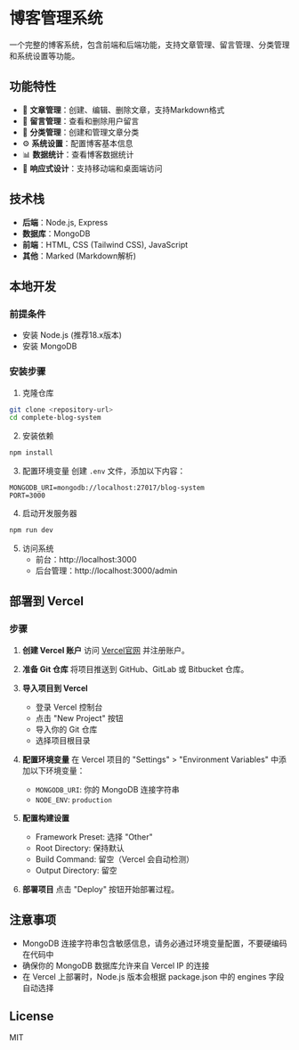 # 博客管理系统

一个完整的博客系统，包含前端和后端功能，支持文章管理、留言管理、分类管理和系统设置等功能。

## 功能特性

- 📝 **文章管理**：创建、编辑、删除文章，支持Markdown格式
- 💬 **留言管理**：查看和删除用户留言
- 📁 **分类管理**：创建和管理文章分类
- ⚙️ **系统设置**：配置博客基本信息
- 📊 **数据统计**：查看博客数据统计
- 📱 **响应式设计**：支持移动端和桌面端访问

## 技术栈

- **后端**：Node.js, Express
- **数据库**：MongoDB
- **前端**：HTML, CSS (Tailwind CSS), JavaScript
- **其他**：Marked (Markdown解析)

## 本地开发

### 前提条件

- 安装 Node.js (推荐18.x版本)
- 安装 MongoDB

### 安装步骤

1. 克隆仓库
```bash
git clone <repository-url>
cd complete-blog-system
```

2. 安装依赖
```bash
npm install
```

3. 配置环境变量
创建 `.env` 文件，添加以下内容：
```
MONGODB_URI=mongodb://localhost:27017/blog-system
PORT=3000
```

4. 启动开发服务器
```bash
npm run dev
```

5. 访问系统
   - 前台：http://localhost:3000
   - 后台管理：http://localhost:3000/admin

## 部署到 Vercel

### 步骤

1. **创建 Vercel 账户**
   访问 [Vercel官网](https://vercel.com/) 并注册账户。

2. **准备 Git 仓库**
   将项目推送到 GitHub、GitLab 或 Bitbucket 仓库。

3. **导入项目到 Vercel**
   - 登录 Vercel 控制台
   - 点击 "New Project" 按钮
   - 导入你的 Git 仓库
   - 选择项目根目录

4. **配置环境变量**
   在 Vercel 项目的 "Settings" > "Environment Variables" 中添加以下环境变量：
   - `MONGODB_URI`: 你的 MongoDB 连接字符串
   - `NODE_ENV`: `production`

5. **配置构建设置**
   - Framework Preset: 选择 "Other"
   - Root Directory: 保持默认
   - Build Command: 留空（Vercel 会自动检测）
   - Output Directory: 留空

6. **部署项目**
   点击 "Deploy" 按钮开始部署过程。

## 注意事项

- MongoDB 连接字符串包含敏感信息，请务必通过环境变量配置，不要硬编码在代码中
- 确保你的 MongoDB 数据库允许来自 Vercel IP 的连接
- 在 Vercel 上部署时，Node.js 版本会根据 package.json 中的 engines 字段自动选择

## License

MIT
